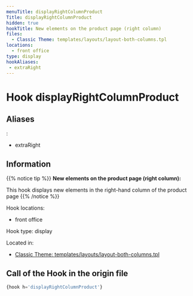 ```yaml
---
menuTitle: displayRightColumnProduct
Title: displayRightColumnProduct
hidden: true
hookTitle: New elements on the product page (right column)
files:
  - Classic Theme: templates/layouts/layout-both-columns.tpl
locations:
  - front office
type: display
hookAliases:
 - extraRight
---
```


# Hook displayRightColumnProduct

## Aliases
: 
 - extraRight



## Information

{{% notice tip %}}
**New elements on the product page (right column):** 

This hook displays new elements in the right-hand column of the product page
{{% /notice %}}

Hook locations: 
  - front office

Hook type: display

Located in: 
  - [Classic Theme: templates/layouts/layout-both-columns.tpl](https://github.com/PrestaShop/classic-theme/blob/develop/templates/layouts/layout-both-columns.tpl)

## Call of the Hook in the origin file

```php
{hook h='displayRightColumnProduct'}
```